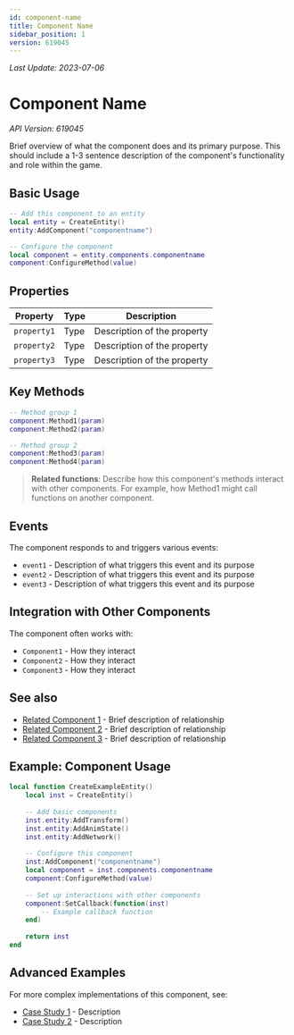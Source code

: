```yaml
---
id: component-name
title: Component Name
sidebar_position: 1
version: 619045
---
```

*Last Update: 2023-07-06*
# Component Name

*API Version: 619045*

Brief overview of what the component does and its primary purpose. This should include a 1-3 sentence description of the component's functionality and role within the game.

## Basic Usage

```lua
-- Add this component to an entity
local entity = CreateEntity()
entity:AddComponent("componentname")

-- Configure the component
local component = entity.components.componentname
component:ConfigureMethod(value)
```

## Properties

| Property | Type | Description |
|----------|------|-------------|
| `property1` | Type | Description of the property |
| `property2` | Type | Description of the property |
| `property3` | Type | Description of the property |

## Key Methods

```lua
-- Method group 1
component:Method1(param)
component:Method2(param)

-- Method group 2
component:Method3(param)
component:Method4(param)
```

> **Related functions**: Describe how this component's methods interact with other components. For example, how Method1 might call functions on another component.

## Events

The component responds to and triggers various events:

- `event1` - Description of what triggers this event and its purpose
- `event2` - Description of what triggers this event and its purpose
- `event3` - Description of what triggers this event and its purpose

## Integration with Other Components

The component often works with:

- `Component1` - How they interact
- `Component2` - How they interact
- `Component3` - How they interact

## See also

- [Related Component 1](path-to-component1.md) - Brief description of relationship
- [Related Component 2](path-to-component2.md) - Brief description of relationship
- [Related Component 3](path-to-component3.md) - Brief description of relationship

## Example: Component Usage

```lua
local function CreateExampleEntity()
    local inst = CreateEntity()
    
    -- Add basic components
    inst.entity:AddTransform()
    inst.entity:AddAnimState()
    inst.entity:AddNetwork()
    
    -- Configure this component
    inst:AddComponent("componentname")
    local component = inst.components.componentname
    component:ConfigureMethod(value)
    
    -- Set up interactions with other components
    component:SetCallback(function(inst)
        -- Example callback function
    end)
    
    return inst
end
```

## Advanced Examples

For more complex implementations of this component, see:

- [Case Study 1](../examples/case-study1.md) - Description
- [Case Study 2](../examples/case-study2.md) - Description 